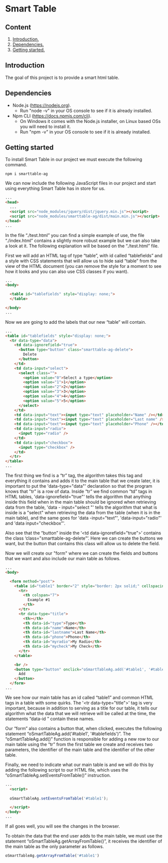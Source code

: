 # Smart Table #

## Content ##

1. [Introduction.](#Introduction "Introduction")
2. [Dependencies.](#Dependencies "Dependencies")
3. [Getting started.](#GettingStarted "Getting started")

## Introduction <span name="Introduction"></span> ##

The goal of this project is to provide a smart html table.

## Dependencies <span name="Dependencies"></span> ##

* Node.js (https://nodejs.org).
  - Run "node -v" in your OS console to see if it is already installed.
* Npm CLI (https://docs.npmjs.com/cli).
  - On Windows it comes with the Node.js installer, on Linux based OSs you will need to install it.
  - Run "npm -v" in your OS console to see if it is already installed.

## Getting started <span name="GettingStarted"></span> ##

To install Smart Table in our project we must execute the following command.

~~~
npm i smarttable-ag
~~~

We can now include the following JavaScript files in our project and start using everything Smart Table has in store for us.

```html
...
<head>
  ...
  <script src="node_modules/jquery/dist/jquery.min.js"></script>
  <script src="node_modules/smarttable-ag/dist/main.min.js"></script>
</head>
...
```

In the file “./test.html” you can find a simple example of use, the file “./index.html” contains a slightly more robust example but we can also take a look at it. The following explanation will be based on the “./test.html” file.

First we will add an HTML tag of type “table”, with id called “tablefields” and a style with CSS statements that will allow us to hide said “table” from the view of the HTML document (you can remove the style for a moment to see how it looks and you can also use CSS classes if you want).

```html
...
<body>

  <table id="tablefields" style="display: none;">
  </table>

</body>
...
```

Now we are going to add the labels that our new “table” will contain.

```html
...
<table id="tablefields" style="display: none;">
  <tr data-type="data">
    <td data-ignorefield="true">
      <button type="button" class="smarttable-ag-delete">
        Delete
      </button>
    </td>
    <td data-input="select">
      <select class="">
        <option value="0">Select a type</option>
        <option value="1">1</option>
        <option value="2">2</option>
        <option value="3">3</option>
        <option value="4">4</option>
        <option value="5">5</option>
      </select>
    </td>
    <td data-input="text"><input type="text" placeholder="Name" /></td>
    <td data-input="text"><input type="text" placeholder="Last name" /></td>
    <td data-input="text"><input type="text" placeholder="Phone" /></td>
    <td data-input="radio">
      <input type="radio" />
    </td>
    <td data-input="checkbox">
      <input type="checkbox" />
    </td>
  </tr>
</table>
...
```

The first thing we find is a “tr” tag, the algorithm takes this tag and everything it contains and adds it to the main table that we create later, it is important to put the 'data-type="data"' declaration so that the program knows that "tr" is a row of data. Inside “tr” we find common “td” tags in HTML tables, 'data-ignorefield="true"' tells the algorithm that anything inside this field when in the main table should be ignored when retrieving data from the table, 'data - input="select "' tells the algorithm that what is inside is a "select" when retrieving the data from the table (when it is in the main table), and the same goes for 'data -input="text"', 'data-input="radio"' and 'data input="checkbox"'.

Also see that the “button” inside the ‘\<td data-ignorefield="true"\>’ contains the class ‘class="smarttable-ag-delete"’. Here we can create the buttons we want, but the button that contains this class will allow us to delete the field.

Now we will create our "form" where we can create the fields and buttons that we want and also include our main table as follows.

```html
...
<body>

  <form method="post">
    <table id="table1" border="2" style="border: 2px solid;" cellspacing=1>
      <tr>
        <th colspan="7">
          Example #1
        </th>
      </tr>
      <tr data-type="title">
        <th></th>
        <th data-id="type">Type</th>
        <th data-id="name">Name</th>
        <th data-id="lastname">Last Name</th>
        <th data-id="phone">Phone</th>
        <th data-id="myradio">My Radio</th>
        <th data-id="mycheck">My Check</th>
      </tr>
    </table>

    <br />
    <button type="button" onclick="oSmartTableAg.add('#table1', '#tablefields')">
      Add
    </button>
  </form>
...
```

We see how our main table has an id called “table1” and common HTML tags in a table with some quirks. The '\<tr data-type="title"\>' tag is very important, because in addition to serving as a title for our table, it tells our algorithm what the data that we will retrieve will be called at the time, the statements “data-id ” contain these names.

Our “form” also contains a button that, when clicked, executes the following statement “oSmartTableAg.add('#table1', '#tablefields')”. The “oSmartTableAg.add()” function is responsible for adding a new row to our main table using the “tr” from the first table we create and receives two parameters, the identifier of the main table and the identifier of the other table.

Finally, we need to indicate what our main table is and we will do this by adding the following script to our HTML file, which uses the “oSmartTableAg.setEventsFromTable()” instruction.

```html
...
  <script>
  
  oSmartTableAg.setEventsFromTable('#table1');

  </script>
</body>
...
```

If all goes well, you will see the changes in the browser.

To obtain the data that the end user adds to the main table, we must use the statement “oSmartTableAg.getArrayFromTable()”, it receives the identifier of the main table as the only parameter as follows.

```js
oSmartTableAg.getArrayFromTable('#table1')
```